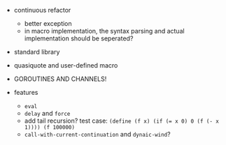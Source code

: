 * continuous refactor
    * better exception
    * in macro implementation, the syntax parsing and actual implementation should be seperated?

* standard library

* quasiquote and user-defined macro

* GOROUTINES AND CHANNELS!

* features
    * `eval`
    * `delay` and `force`
    * add tail recursion? test case: `(define (f x) (if (= x 0) 0 (f (- x 1)))) (f 100000)`
    * `call-with-current-continuation` and `dynaic-wind`?
